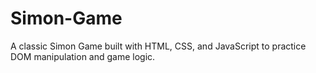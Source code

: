 # Simon-Game
A classic Simon Game built with HTML, CSS, and JavaScript to practice DOM manipulation and game logic.
